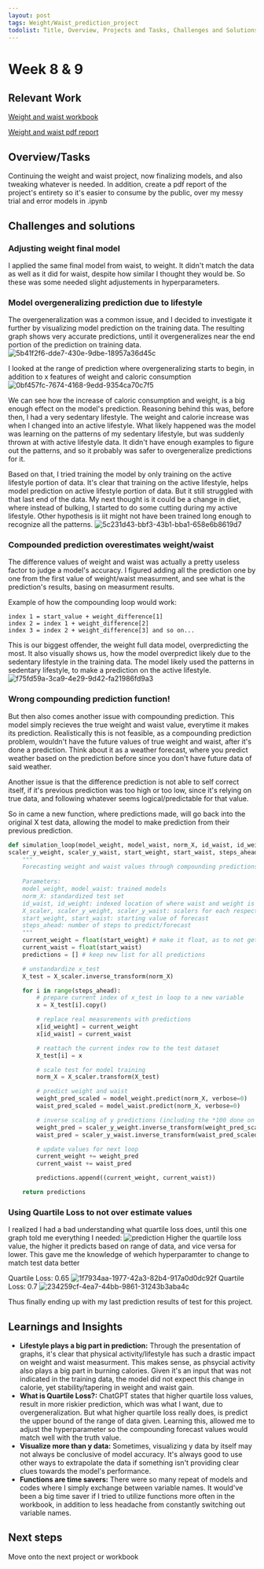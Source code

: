 ```yaml
---
layout: post
tags: Weight/Waist_prediction_project
todolist: Title, Overview, Projects and Tasks, Challenges and Solutions, Learnings and Insights, Next Steps, Reflections
---
```


# Week 8 & 9

## Relevant Work
[Weight and waist workbook](https://tenatic-x.github.io/_projects/weight%20and%20waist%20workbook.html)

[Weight and waist pdf report](https://tenatic-x.github.io/_projects/workbook%20report.pdf)

## Overview/Tasks

Continuing the weight and waist project, now finalizing models, and also tweaking whatever is needed. In addition, create a pdf report of the project's entirety so it's easier to consume by the public, over my messy trial and error models in .ipynb

## Challenges and solutions

### Adjusting weight final model
I applied the same final model from waist, to weight. It didn't match the data as well as it did for waist, despite how similar I thought they would be. So these was some needed slight adjustements in hyperparameters.

### Model overgeneralizing prediction due to lifestyle
The overgeneralization was a common issue, and I decided to investigate it further by visualizing model prediction on the training data. The resulting graph shows very accurate predictions, until it overgeneralizes near the end portion of the prediction on training data.
![5b41f2f6-dde7-430e-9dbe-18957a36d45c](https://github.com/user-attachments/assets/f6857de9-8df4-4eba-aee9-5415ec5665e5)

I looked at the range of prediction where overgeneralizing starts to begin, in addition to x features of weight and caloric consumption
![0bf457fc-7674-4168-9edd-9354ca70c7f5](https://github.com/user-attachments/assets/c84cdda0-2107-4965-9f0c-498c4360979e)

We can see how the increase of caloric consumption and weight, is a big enough effect on the model's prediction. Reasoning behind this was, before then, I had a very sedentary lifestyle. The weight and calorie increase was when I changed into an active lifestyle. What likely happened was the model was learning on the patterns of my sedentary lifestyle, but was suddenly thrown at with active lifestyle data. It didn't have enough examples to figure out the patterns, and so it probably was safer to overgeneralize predictions for it.

Based on that, I tried training the model by only training on the active lifestyle portion of data. It's clear that training on the active lifestyle, helps model prediction on active lifestyle portion of data. But it still struggled with that last end of the data. My next thought is it could be a change in diet, where instead of bulking, I started to do some cutting during my active lifestyle. Other hypothesis is iit might not have been trained long enough to recognize all the patterns.
![5c231d43-bbf3-43b1-bba1-658e6b8619d7](https://github.com/user-attachments/assets/10d00200-5bba-4eea-887d-475ba8934ea4)

### Compounded prediction overestimates weight/waist
The difference values of weight and waist was actually a pretty useless factor to judge a model's accuracy. I figured adding all the prediction one by one from the first value of weight/waist measurment, and see what is the prediction's results, basing on measurment results.

Example of how the compounding loop would work: 
```
index 1 = start_value + weight_difference[1]
index 2 = index 1 + weight_difference[2]
index 3 = index 2 + weight_difference[3] and so on...
```

This is our biggest offender, the weight full data model, overpredicting the most. It also visually shows us, how the model overpredict likely due to the sedentary lifestyle in the training data. The model likely used the patterns in sedentary lifestyle, to make a prediction on the active lifestyle.
![f75fd59a-3ca9-4e29-9d42-fa21986fd9a3](https://github.com/user-attachments/assets/aea40ba5-09df-447d-9a3e-6f16f3970148)

### Wrong compounding prediction function!
But then also comes another issue with compounding prediction. This model simply recieves the true weight and waist value, everytime it makes its prediction. Realistically this is not feasible, as a compounding prediction problem, wouldn't have the future values of true weight and waist, after it's done a prediction. Think about it as a weather forecast, where you predict weather based on the prediction before since you don't have future data of said weather.

Another issue is that the difference prediction is not able to self correct itself, if it's previous prediction was too high or too low, since it's relying on true data, and following whatever seems logical/predictable for that value.

So in came a new function, where predictions made, will go back into the original X test data, allowing the model to make prediction from their previous prediction.

```python
def simulation_loop(model_weight, model_waist, norm_X, id_waist, id_weight, X_scaler, 
scaler_y_weight, scaler_y_waist, start_weight, start_waist, steps_ahead):
    """
    Forecasting weight and waist values through compounding predictions
    
    Parameters:
    model_weight, model_waist: trained models
    norm_X: standardized test set
    id_waist, id_weight: indexed location of where waist and weight is located in X_test dataset
    X_scaler, scaler_y_weight, scaler_y_waist: scalers for each respective datasets, to either fit or inverse transform when needed
    start_weight, start_waist: starting value of forecast
    steps_ahead: number of steps to predict/forecast
    """
    current_weight = float(start_weight) # make it float, as to not get rid of decimal predictions
    current_waist = float(start_waist)
    predictions = [] # keep new list for all predictions

    # unstandardize x_test
    X_test = X_scaler.inverse_transform(norm_X)    

    for i in range(steps_ahead):
        # prepare current index of x_test in loop to a new variable
        x = X_test[i].copy()

        # replace real measurements with predictions
        x[id_weight] = current_weight
        x[id_waist] = current_waist

        # reattach the current index row to the test dataset
        X_test[i] = x

        # scale test for model training
        norm_X = X_scaler.transform(X_test)

        # predict weight and waist
        weight_pred_scaled = model_weight.predict(norm_X, verbose=0)
        waist_pred_scaled = model_waist.predict(norm_X, verbose=0)

        # inverse scaling of y predictions (including the *100 done on data)
        weight_pred = scaler_y_weight.inverse_transform(weight_pred_scaled)[i][0]/100
        waist_pred = scaler_y_waist.inverse_transform(waist_pred_scaled)[i][0]/100

        # update values for next loop
        current_weight += weight_pred
        current_waist += waist_pred

        predictions.append((current_weight, current_waist))

    return predictions
```

### Using Quartile Loss to not over estimate values
I realized I had a bad understanding what quartile loss does, until this one graph told me everything I needed:
![prediction](https://github.com/user-attachments/assets/e5a5f04b-aacb-4944-a032-f8cef1ed986b)
Higher the quartile loss value, the higher it predicts based on range of data, and vice versa for lower. This gave me the knowledge of wehich hyperparamter to change to match test data better

Quartile Loss: 0.65
![1f7934aa-1977-42a3-82b4-917a0d0dc92f](https://github.com/user-attachments/assets/43ec2d03-d529-4d9d-8192-0ff1530b700c)
Quartile Loss: 0.7
![234259cf-4ea7-44bb-9861-31243b3aba4c](https://github.com/user-attachments/assets/bf9d084b-81ea-4c69-8baf-fc2142c9c6f7)

Thus finally ending up with my last prediction results of test for this project.

## Learnings and Insights

* **Lifestyle plays a big part in prediction:** Through the presentation of graphs, it's clear that physical activity/lifestyle has such a drastic impact on weight and waist measurment. This makes sense, as phsycial activity also plays a big part in burning calories. Given it's an input that was not indicated in the training data, the model did not expect this change in calorie, yet stability/tapering in weight and waist gain.
* **What is Quartile Loss?:** ChatGPT states that higher quartile loss values, result in more riskier prediction, which was what I want, due to overgeneralization. But what higher quartile loss really does, is predict the upper bound of the range of data given. Learning this, allowed me to adjust the hyperparameter so the compounding forecast values would match well with the truth value.
* **Visualize more than y data:** Sometimes, visualizing y data by itself may not always be conclusive of model accuracy. It's always good to use other ways to extrapolate the data if something isn't providing clear clues towards the model's performance.
* **Functions are time savers:** There were so many repeat of models and codes where I simply exchange between variable names. It would've been a big time saver if I tried to utilize functions more often in the workbook, in addition to less headache from constantly switching out variable names.

## Next steps

Move onto the next project or workbook
